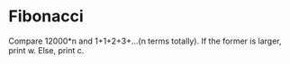# Fibonacci

Compare 12000*n and 1+1+2+3+...(n terms totally).
If the former is larger, print w.
Else, print c.
